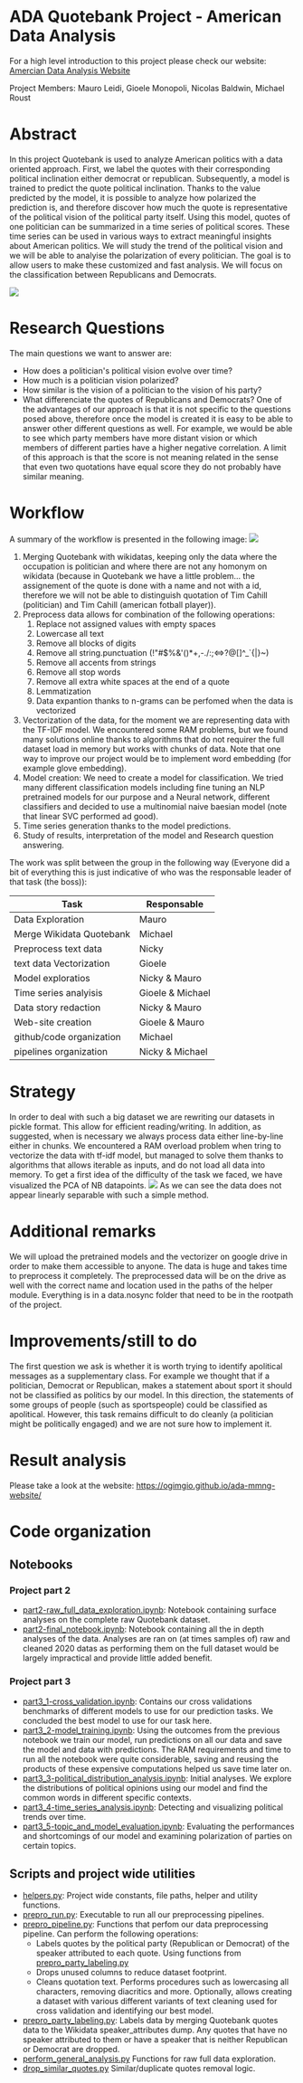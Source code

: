 # ADA Quotebank Project - American Data Analysis
For a high level introduction to this project please check our website: [Amercian Data Analysis Website](https://ogimgio.github.io/ada-mmng-website/)

Project Members: Mauro Leidi, Gioele Monopoli, Nicolas Baldwin, Michael Roust

# Abstract
In this project Quotebank is used to analyze American politics with a data oriented approach. First, we label the quotes with their corresponding political inclination either democrat or republican.
Subsequently, a model is trained to predict the quote political inclination. Thanks to the value predicted by the model, it is possible to analyze how polarized the prediction is, and therefore discover how much the quote is representative of the political vision of the political party itself.
Using this model, quotes of one politician can be summarized in a time series of political scores. These time series can be used in various ways to extract meaningful insights about American politics. We will study the trend of the political vision and we will be able to analyise the polarization of every politician. The goal is to allow users to make these customized and fast analysis. We will focus on the classification between Republicans and Democrats.

![](media/TimeSerie.PNG)
# Research Questions
The main questions we want to answer are:
- How does a politician's political vision evolve over time?
- How much is a politician vision polarized?
- How similar is the vision of a politician to the vision of his party?
- What differenciate the quotes of Republicans and Democrats?
One of the advantages of our approach is that it is not specific to the questions posed above, therefore once the model is created it is easy to be able to answer other different questions as well. For example, we would be able to see which party members have more distant vision or which members of different parties have a higher negative correlation. A limit of this approach is that the score is not meaning related in the sense that even two quotations have equal score they do not probably have similar meaning.
# Workflow
A summary of the workflow is presented in the following image:
![](media/workflow.PNG)
1) Merging Quotebank with wikidatas, keeping only the data where the occupation is politician and where there are not any homonym on wikidata (because in Quotebank we have a little problem... the assignement of the quote is done with a name and not with a id, therefore we will not be able to distinguish quotation of Tim Cahill (politician) and Tim Cahill (american fotball player)).
2) Preprocess data allows for combination of the following operations:
   1) Replace not assigned values with empty spaces
   2) Lowercase all text
   3) Remove all blocks of digits
   4) Remove all string.punctuation (!"#$%&'()*+,-./:;<=>?@[]^_`{|}~)
   5) Remove all accents from strings
   6) Remove all stop words
   7) Remove all extra white spaces at the end of a quote
   8) Lemmatization
   9) Data expantion thanks to n-grams can be perfomed when the data is vectorized
3) Vectorization of the data, for the moment we are representing data with the TF-IDF model. We encountered some RAM problems, but we found many solutions online thanks to algorithms that do not requirer the full dataset load in memory but works with chunks of data. Note that one way to improve our project would be to implement word embedding (for example glove embedding).
4) Model creation: We need to create a model for classification. We tried many different classification models including fine tuning an NLP pretrained models for our purpose and a Neural network, different classifiers and decided to use a multinomial naive baesian model (note that linear SVC performed ad good).
5) Time series generation thanks to the model predictions.
6) Study of results, interpretation of the model and Research question answering.

The work was split between the group in the following way (Everyone did a bit of everything this is just indicative of who was the responsable leader of that task (the boss)):

Task                    |Responsable
------------------------|-------------
Data Exploration        |    Mauro
Merge Wikidata Quotebank|    Michael
Preprocess text data    |    Nicky
text data Vectorization |    Gioele
Model exploratios       | Nicky  & Mauro
Time series analyisis   | Gioele & Michael
Data story redaction    | Nicky & Mauro
Web-site creation       | Gioele & Mauro
github/code organization| Michael
pipelines organization  | Nicky & Michael

# Strategy
In order to deal with such a big dataset we are rewriting our datasets in pickle format. This allow for efficient reading/writing. In addition, as suggested, when is necessary we always process data either line-by-line either in chunks. We encountered a RAM overload problem when tring to vectorize the data with tf-idf model, but managed to solve them thanks to algorithms that allows iterable as inputs, and do not load all data into memory.
To get a first idea of the difficulty of the task we faced, we have visualized the PCA of NB datapoints.
![](media/pca.png)
As we can see the data does not appear linearly separable with such a simple method.
# Additional remarks
We will upload the pretrained models and the vectorizer on google drive in order to make them accessible to anyone. The data is huge and takes time to preprocess it completely. The preprocessed data will be on the drive as well with the correct name and location used in the paths of the helper module. Everything is in a data.nosync folder that need to be in the rootpath of the project.
# Improvements/still to do
The first question we ask is whether it is worth trying to identify apolitical messages as a supplementary class. For example we thought that if a politician, Democrat or Republican, makes a statement about sport it should not be classified as politics by our model. In this direction, the statements of some groups of people (such as sportspeople) could be classified as apolitical. However, this task remains difficult to do cleanly (a politician might be politically engaged) and we are not sure how to implement it.
# Result analysis
Please take a look at the website: https://ogimgio.github.io/ada-mmng-website/
# Code organization

## Notebooks

### Project part 2
- [part2-raw_full_data_exploration.ipynb](part2-raw_full_data_exploration.ipynb): Notebook containing surface analyses on the complete raw Quotebank dataset.
- [part2-final_notebook.ipynb](part2-final_notebook.ipynb): Notebook containing all the in depth analyses of the data. Analyses are ran on (at times samples of) raw and cleaned 2020 datas as performing them on the full dataset would be largely impractical and provide little added benefit.

### Project part 3

- [part3_1-cross_validation.ipynb](part3_1-cross_validation.ipynb): Contains our cross validations benchmarks of different models to use for our prediction tasks. We concluded the best model to use for our task here.
- [part3_2-model_training.ipynb](part3_2-model_training.ipynb): Using the outcomes from the previous notebook we train our model, run predictions on all our data and save the model and data with predictions. The RAM requirements and time to run all the notebook were quite considerable, saving and reusing the products of these expensive computations helped us save time later on.
- [part3_3-political_distribution_analysis.ipynb](part3_3-political_distribution_analysis.ipynb): Initial analyses. We explore the distributions of political opinions using our model and find the common words in different specific contexts.
- [part3_4-time_series_analysis.ipynb](part3_4-time_series_analysis.ipynb): Detecting and visualizing political trends over time.
- [part3_5-topic_and_model_evaluation.ipynb](part3_5-topic_and_model_evaluation.ipynb): Evaluating the performances and shortcomings of our model and examining polarization of parties on certain topics.

## Scripts and project wide utilities
- [helpers.py](helpers.py): Project wide constants, file paths, helper and utility functions.
- [prepro_run.py](prepro_run.py): Executable to run all our preprocessing pipelines.
- [prepro_pipeline.py](prepro_pipeline.py): Functions that perfom our data preprocessing pipeline. Can perform the following operations:
  - Labels quotes by the political party (Republican or Democrat) of the speaker attributed to each quote. Using functions from [prepro_party_labeling.py](prepro_party_labeling.py)
  - Drops unused columns to reduce dataset footprint.
  - Cleans quotation text. Performs procedures such as lowercasing all characters, removing diacritics and more. Optionally, allows creating a dataset with various different variants of text cleaning used for cross validation and identifying our best model.
- [prepro_party_labeling.py](prepro_party_labeling.py): Labels data by merging Quotebank quotes data to the Wikidata speaker_attributes dump. Any quotes that have no speaker attributed to them or have a speaker that is neither Republican or Democrat are dropped.
- [perform_general_analysis.py](perform_general_analysis.py) Functions for raw full data exploration.
- [drop_similar_quotes.py](drop_similar_quotes.py) Similar/duplicate quotes removal logic.
